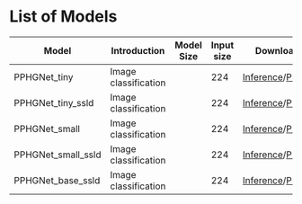 # List of Models
|Model | Introduction | Model Size | Input size | Download link |
|---|---|---|---|---|
| PPHGNet_tiny      | Image classification |  | 224 | [Inference](https://paddle-imagenet-models-name.bj.bcebos.com/dygraph/inference/PPHGNet_tiny_infer.tar)/[Pretrained](https://paddle-imagenet-models-name.bj.bcebos.com/dygraph/legendary_models/PPHGNet_tiny_pretrained.pdparams) |
| PPHGNet_tiny_ssld  | Image classification |  | 224 | [Inference](https://paddle-imagenet-models-name.bj.bcebos.com/dygraph/inference/PPHGNet_tiny_ssld_infer.tar)/[Pretrained](https://paddle-imagenet-models-name.bj.bcebos.com/dygraph/legendary_models/PPHGNet_tiny_ssld_pretrained.pdparams) |
| PPHGNet_small     | Image classification |  | 224 | [Inference](https://paddle-imagenet-models-name.bj.bcebos.com/dygraph/inference/PPHGNet_small_infer.tar)/[Pretrained](https://paddle-imagenet-models-name.bj.bcebos.com/dygraph/legendary_models/PPHGNet_small_pretrained.pdparams) |
| PPHGNet_small_ssld | Image classification |  | 224 | [Inference](https://paddle-imagenet-models-name.bj.bcebos.com/dygraph/inference/PPHGNet_small_ssld_infer.tar)/[Pretrained](https://paddle-imagenet-models-name.bj.bcebos.com/dygraph/legendary_models/PPHGNet_small_ssld_pretrained.pdparams) |
| PPHGNet_base_ssld | Image classification |  | 224 | [Inference](https://paddle-imagenet-models-name.bj.bcebos.com/dygraph/inference/PPHGNet_base_ssld_infer.tar)/[Pretrained](https://paddle-imagenet-models-name.bj.bcebos.com/dygraph/legendary_models/PPHGNet_base_ssld_pretrained.pdparams) |
